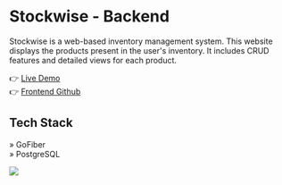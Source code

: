 # Stockwise - Backend

Stockwise is a web-based inventory management system. This website displays the products present in the user's inventory. It includes CRUD features and detailed views for each product.

👉 [Live Demo](https://stockwise-2110.netlify.app/)
<br/>
👉 [Frontend Github](https://github.com/jihadable/stockwise)

## Tech Stack
» GoFiber
<br/>
» PostgreSQL

<img src="https://umarjihad.netlify.app/pic/stockwise.png" />